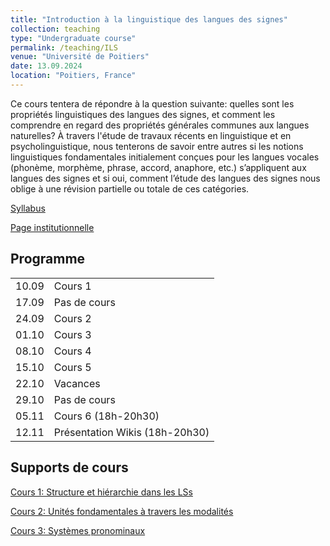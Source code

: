 ```yaml
---
title: "Introduction à la linguistique des langues des signes"
collection: teaching
type: "Undergraduate course"
permalink: /teaching/ILS
venue: "Université de Poitiers"
date: 13.09.2024
location: "Poitiers, France"
---
```


Ce cours tentera de répondre à la question suivante: quelles sont les propriétés linguistiques des langues des signes, et comment les comprendre en regard des propriétés générales communes aux langues naturelles? À travers l'étude de travaux récents en linguistique et en psycholinguistique, nous tenterons de savoir entre autres si les notions linguistiques fondamentales initialement conçues pour les langues vocales (phonème, morphème, phrase, accord, anaphore, etc.) s’appliquent aux langues des signes et si oui, comment l’étude des langues des signes nous oblige à une révision partielle ou totale de ces catégories.

[Syllabus](./ils/Syllabus_LSF.pdf)

[Page institutionnelle](https://updago.univ-poitiers.fr/course/view.php?id=5881)

## Programme

|   |                  |
|---|------------------|
| 10.09 | Cours 1      |
| 17.09 | Pas de cours |
| 24.09 | Cours 2      |
| 01.10 | Cours 3      |
| 08.10 | Cours 4      |
| 15.10 | Cours 5      |
| 22.10 | Vacances     |
| 29.10 | Pas de cours |
| 05.11 | Cours 6 (18h-20h30)|
| 12.11 | Présentation Wikis (18h-20h30)|


## Supports de cours

[Cours 1: Structure et hiérarchie dans les LSs](./ils/Poitiers_LSF_Cours1.pdf)

[Cours 2: Unités fondamentales à travers les modalités](./ils/Poitiers_LSF_Cours2.pdf)

[Cours 3: Systèmes pronominaux](./ils/Poitiers_LSF_Cours3.pdf)




